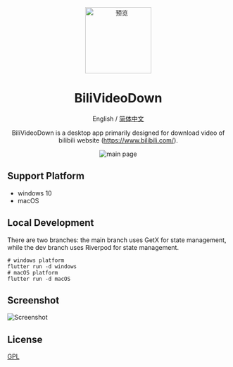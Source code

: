 <div align="center">
    <img src="./docs/app_icon.png" alt="预览" style="width: 150px; height: 150px;"/>

<h1 align="center">BiliVideoDown</h1>

English / [简体中文](./README_CN.md)

BiliVideoDown is a desktop app primarily designed for download video of bilibili website (https://www.bilibili.com/).

![main page](./docs/product.png)

</div>

## Support Platform

- windows 10
- macOS

## Local Development
There are two branches: the main branch uses GetX for state management, while the dev branch uses Riverpod for state management.
```
# windows platform
flutter run -d windows
# macOS platform
flutter run -d macOS
```

## Screenshot

![Screenshot](./docs/product.gif)

## License

[GPL](https://opensource.org/license/gpl-3-0)